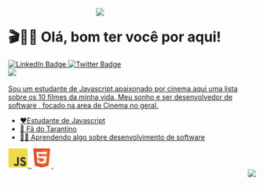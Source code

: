 
<img src = "https://user-images.githubusercontent.com/116031921/200096016-49da8ed0-140f-4fb7-a5bb-a4ee7fb2e44b.gif" width = "325px" align = "right">



# 🎬👰🔪 Olá, bom ter você por aqui!
  <div id="badges">
<a href="https://www.linkedin.com/in/jackson-rios-9519a31bb/"><img src="https://img.shields.io/badge/LinkedIn-blue?style=for-the-badge&logo=linkedin&logoColor=white" alt="LinkedIn Badge"/>
  <a href="https://twitter.com/JOESTAR48333311"><img src="https://img.shields.io/badge/Twitter-blue?style=for-the-badge&logo=twitter&logoColor=white" alt="Twitter Badge"/> <br>
  <a href="https://filmow.com/listas/os-10-filmes-da-minha-vida-l224274/"><img src="https://user-images.githubusercontent.com/116031921/200095151-9a3cd199-b5ee-4cb7-9a21-b9d34f4a24e8.png"
                                                                               </div>                                                                          
    </div>
  
  Sou um estudante de Javascript,apaixonado por cinema,aqui uma lista sobre os 10 filmes da minha vida.
    Meu sonho e ser desenvolvedor de software , focado na area de Cinema no geral.
    
    
   - ❤Estudante de Javascript
   - 🖤 Fã do Tarantino
   - 👩‍💻 Aprendendo algo sobre desenvolvimento de software
 <div>
  <img src="https://github.com/devicons/devicon/blob/master/icons/javascript/javascript-original.svg" title="JavaScript" alt="JavaScript" width="40" height="40"/>&nbsp;
  <img src="https://github.com/devicons/devicon/blob/master/icons/html5/html5-original.svg" title="HTML5" alt="HTML" width="40" height="40"/>&nbsp;
    </div>
    
   <img src="https://user-images.githubusercontent.com/116031921/200098585-65793a9e-4ff9-4923-b7a9-2d45d6055250.png" width = "" align = "right">

